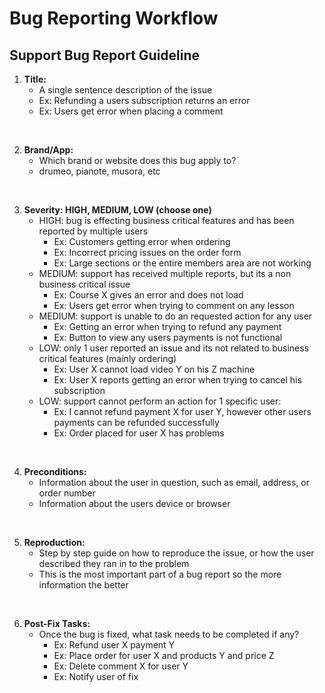 # Bug Reporting Workflow


## Support Bug Report Guideline

1. **Title:**
    - A single sentence description of the issue
    - Ex: Refunding a users subscription returns an error
    - Ex: Users get error when placing a comment
<br>

2. **Brand/App:**
    - Which brand or website does this bug apply to?
    - drumeo, pianote, musora, etc
<br>

3. **Severity: HIGH, MEDIUM, LOW (choose one)**
    - HIGH: bug is effecting business critical features and has been reported by multiple users
        - Ex: Customers getting error when ordering
        - Ex: Incorrect pricing issues on the order form
        - Ex: Large sections or the entire members area are not working
    - MEDIUM: support has received multiple reports, but its a non business critical issue
        - Ex: Course X gives an error and does not load
        - Ex: Users get error when trying to comment on any lesson
    - MEDIUM: support is unable to do an requested action for any user
        - Ex: Getting an error when trying to refund any payment
        - Ex: Button to view any users payments is not functional
    - LOW: only 1 user reported an issue and its not related to business critical features (mainly ordering)
        - Ex: User X cannot load video Y on his Z machine
        - Ex: User X reports getting an error when trying to cancel his subscription
    - LOW: support cannot perform an action for 1 specific user:
        - Ex: I cannot refund payment X for user Y, however other users payments can be refunded successfully
        - Ex: Order placed for user X has problems
<br>

4. **Preconditions:**
    - Information about the user in question, such as email, address, or order number
    - Information about the users device or browser
<br>

5. **Reproduction:**
    - Step by step guide on how to reproduce the issue, or how the user described they ran in to the problem
    - This is the most important part of a bug report so the more information the better
<br>

6. **Post-Fix Tasks:**
    - Once the bug is fixed, what task needs to be completed if any?
        - Ex: Refund user X payment Y
        - Ex: Place order for user X and products Y and price Z
        - Ex: Delete comment X for user Y
        - Ex: Notify user of fix